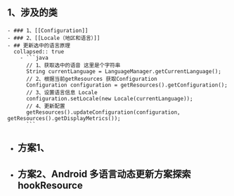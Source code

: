 ## 1、涉及的类
	- ### 1、[[Configuration]]
	- ### 2、[[Locale（地区和语言）]]
	- ## 更新选中的语言原理
	  collapsed:: true
		- ```java
		  // 1、获取选中的语音 这里是个字符串
		  String currentLanguage = LanguageManager.getCurrentLanguage();
		  // 2、根据当前getResources 获取Configuration
		  Configuration configuration = getResources().getConfiguration();
		  // 3、设置语言信息 Locale
		  configuration.setLocale(new Locale(currentLanguage));
		  // 4、更新配置
		  getResources().updateConfiguration(configuration, getResources().getDisplayMetrics());
		  ```
- ## 方案1、
- ## 方案2、Android 多语言动态更新方案探索hookResource